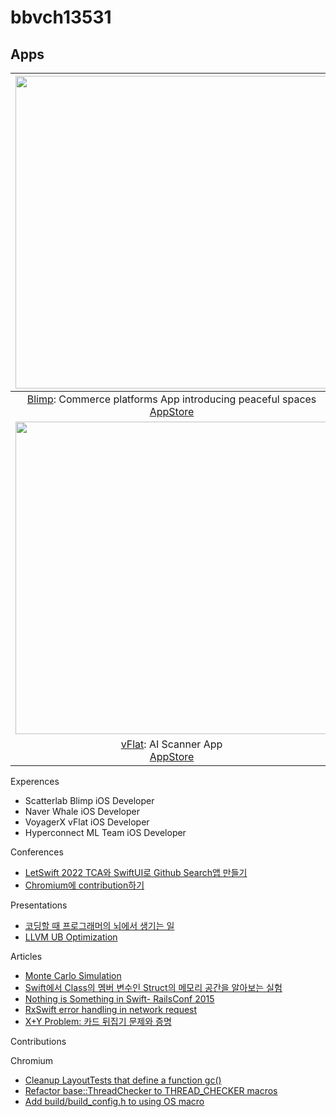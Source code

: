 # bbvch13531

## Apps

|<img width='500px' src="https://github.com/bbvch13531/bbvch13531/assets/9498744/f8b17579-e1fb-4f51-aef3-dbcb8d12c82c"/> | <img width='400px' src="https://github.com/bbvch13531/bbvch13531/assets/9498744/f9edfdad-7396-4baa-861a-84c7513e2ee0" /> |
|:---:|:---:|
| [Blimp](https://blimp.space/): Commerce platforms App introducing peaceful spaces <br/> [AppStore](https://apps.apple.com/kr/app/%EB%B8%94%EB%A6%BC%ED%94%84-blimp/id1499816662) | [Naver Whale](https://whale.naver.com/ko/): Web Browser for smart browsing experience <br/> [AppStore](https://apps.apple.com/us/app/whale-naver-whale-browser/id1374073304) |
| <img width='500px' src="https://github.com/bbvch13531/bbvch13531/assets/9498744/095e6125-423e-43d8-8f68-398f71bf7cfd" /> | <img width='500px' src="https://github.com/bbvch13531/bbvch13531/assets/9498744/eeff43c0-3d39-4fe2-975e-8cb6a8f645fe" /> |
| [vFlat](https://www.vflat.com/?lang=en): AI Scanner App <br/> [AppStore](https://apps.apple.com/app/apple-store/id1540238220) | Metamon : Face generation App using GAN Model <br/> [Blog](https://hyperconnect.github.io/MarioNETte/) |
  
  
Experences

- Scatterlab Blimp iOS Developer 
- Naver Whale iOS Developer
- VoyagerX vFlat iOS Developer
- Hyperconnect ML Team iOS Developer

Conferences
- [LetSwift 2022 TCA와 SwiftUI로 Github Search앱 만들기](https://www.slideshare.net/ssuser3d03b2/swiftui-tca-github-search)
- [Chromium에 contribution하기](https://www.slideshare.net/ssuser3d03b2/chromium-contribution)

Presentations
- [코딩할 때 프로그래머의 뇌에서 생기는 일](https://www.slideshare.net/ssuser3d03b2/ss-255097293)
- [LLVM UB Optimization](https://www.slideshare.net/ssuser3d03b2/llvm-ub-optimization)

Articles
- [Monte Carlo Simulation](https://gist.github.com/bbvch13531/e97767996381c310cee6811ae3629295)
- [Swift에서 Class의 멤버 변수인 Struct의 메모리 공간을 알아보는 실험](https://gist.github.com/bbvch13531/579a7f4c744f52b3205b8061b2e57597)
- [Nothing is Something in Swift- RailsConf 2015](https://gist.github.com/bbvch13531/0687575aaffd4e03693cd2d073e889da)
- [RxSwift error handling in network request](https://gist.github.com/bbvch13531/3d049b94b30e4e500c9696d8a69c3c41)
- [X+Y Problem: 카드 뒤집기 문제와 증명](https://gist.github.com/bbvch13531/bf3988b41f269b5f2e39de436f4db4d8)

Contributions

Chromium
- [Cleanup LayoutTests that define a function gc()](https://chromium-review.googlesource.com/c/chromium/src/+/742761)
- [Refactor base::ThreadChecker to THREAD_CHECKER macros](https://chromium-review.googlesourc.com/c/chromium/src/+/1191342)
- [Add build/build_config.h to using OS macro](https://chromium-review.googlesource.com/c/chromium/src/+/1278457)
